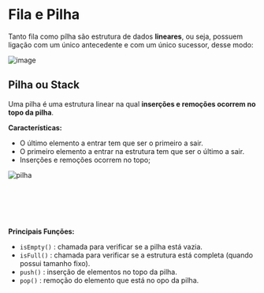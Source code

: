 # Fila e Pilha  



Tanto fila como pílha são estrutura de dados **lineares**, ou seja, possuem ligação com um único antecedente e com um único sucessor, desse modo:

![image](https://user-images.githubusercontent.com/72423464/184858945-0722a600-5a37-472c-990b-aadb75c7cc33.png)



## Pilha ou Stack

Uma pilha é uma estrutura linear na qual **inserções e remoções ocorrem no topo da pilha**.

**Características:**
- O último elemento a entrar tem que ser o primeiro a sair.
- O primeiro elemento a entrar na estrutura tem que ser o último a sair.
- Inserções e remoções ocorrem no topo;

<div
     style="width:100px;height:100px;">

![pilha](https://user-images.githubusercontent.com/72423464/184860157-8d7d21d5-ed30-4cb3-8676-f41106b7b178.gif)

</div>

**Principais Funções:**
- `isEmpty()` : chamada para verificar se a pilha está vazia.
- `isFull()` : chamada para verificar se a estrutura está completa (quando possui tamanho fixo).
- `push()` :  inserção de elementos no topo da pilha.
- `pop()` : remoção do elemento que está no opo da pilha.


